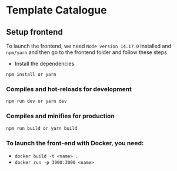 # Template Catalogue

## Setup frontend

To launch the frontend, we need `Node version 14.17.0` installed and `npm/yarn` and then go to the frontend folder and follow these steps

- Install the dependencies

```
npm install or yarn
```

### Compiles and hot-reloads for development

```
npm run dev or yarn dev
```

### Compiles and minifies for production

```
npm run build or yarn build
```

### To launch the front-end with Docker, you need:

- `docker build -t <name> .`
- `docker run -p 3000:3000 <name>`
